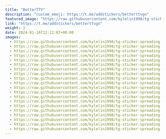 ```yaml
---
title: "BetterTTV"
description: "custom_emoji: https://t.me/addstickers/betterttvgn"
featured_image: "https://raw.githubusercontent.com/kylelin1998/tg-sticker-spreading-worldwide-images/main/img/b1d5a9a6-358e-42bf-896b-f5b4268131b1.jpg"
link: "https://t.me/addstickers/betterttvgn"
weight: 3
date: 2024-01-16T22:12:07+08:00
images:
  - https://raw.githubusercontent.com/kylelin1998/tg-sticker-spreading-worldwide-images/main/img/b1d5a9a6-358e-42bf-896b-f5b4268131b1.jpg
  - https://raw.githubusercontent.com/kylelin1998/tg-sticker-spreading-worldwide-images/main/img/0c8f4bb9-9216-4fbf-a0ba-95532b929081.jpg
  - https://raw.githubusercontent.com/kylelin1998/tg-sticker-spreading-worldwide-images/main/img/845c57a6-6202-4d85-856c-1a768338d988.jpg
  - https://raw.githubusercontent.com/kylelin1998/tg-sticker-spreading-worldwide-images/main/img/93fb28c9-8311-4461-8e43-d4fb07323a8f.jpg
  - https://raw.githubusercontent.com/kylelin1998/tg-sticker-spreading-worldwide-images/main/img/7a6f8ce1-3482-4b27-b021-caf5eee54fa2.jpg
  - https://raw.githubusercontent.com/kylelin1998/tg-sticker-spreading-worldwide-images/main/img/d8d52f9f-6743-425e-ac98-196276f8a45e.jpg
  - https://raw.githubusercontent.com/kylelin1998/tg-sticker-spreading-worldwide-images/main/img/260ac120-eae3-42d8-88da-68cfe6003e21.jpg
  - https://raw.githubusercontent.com/kylelin1998/tg-sticker-spreading-worldwide-images/main/img/a65f01da-c5a8-4343-b61b-feab2569a70d.jpg
  - https://raw.githubusercontent.com/kylelin1998/tg-sticker-spreading-worldwide-images/main/img/4a1f45ca-ef1a-4755-98bc-3f624995df34.jpg
  - https://raw.githubusercontent.com/kylelin1998/tg-sticker-spreading-worldwide-images/main/img/855c1cb0-d505-41ef-a96b-a2d60ebca598.jpg
  - https://raw.githubusercontent.com/kylelin1998/tg-sticker-spreading-worldwide-images/main/img/0907c573-1800-4cea-86e9-170636693400.jpg
  - https://raw.githubusercontent.com/kylelin1998/tg-sticker-spreading-worldwide-images/main/img/8b12c45c-68e1-4687-8fb0-95799171c57a.jpg
  - https://raw.githubusercontent.com/kylelin1998/tg-sticker-spreading-worldwide-images/main/img/7a5a8b3a-67af-460a-b0f6-15a6a118c312.jpg
  - https://raw.githubusercontent.com/kylelin1998/tg-sticker-spreading-worldwide-images/main/img/bba40c16-0c29-458f-b808-81276c217fe0.jpg
  - https://raw.githubusercontent.com/kylelin1998/tg-sticker-spreading-worldwide-images/main/img/50dd4e47-8776-42a0-bd6d-1e1502fb0f07.jpg
  - https://raw.githubusercontent.com/kylelin1998/tg-sticker-spreading-worldwide-images/main/img/1a4e4bbb-76e1-47ff-8f26-ab4a5a047722.jpg
  - https://raw.githubusercontent.com/kylelin1998/tg-sticker-spreading-worldwide-images/main/img/531e12b7-40b7-4e4c-bdca-849021e5279d.jpg
  - https://raw.githubusercontent.com/kylelin1998/tg-sticker-spreading-worldwide-images/main/img/0e6df093-60ac-4bb0-a331-2bc8c8734e53.jpg
  - https://raw.githubusercontent.com/kylelin1998/tg-sticker-spreading-worldwide-images/main/img/140c96c2-ee35-4ec9-a4bf-002fc6bc17d6.jpg
  - https://raw.githubusercontent.com/kylelin1998/tg-sticker-spreading-worldwide-images/main/img/b20aae6f-9111-4241-83fa-40915fdb71c0.jpg
---
```

